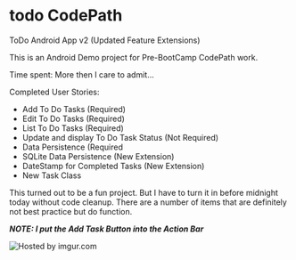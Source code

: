 todo CodePath
===================

ToDo Android App v2 (Updated Feature Extensions)

This is an Android Demo project for Pre-BootCamp CodePath work.

Time spent: More then I care to admit...

Completed User Stories:
 - Add To Do Tasks (Required)
 - Edit To Do Tasks (Required)
 - List To Do Tasks (Required)
 - Update and display To Do Task Status (Not Required)
 - Data Persistence (Required
 - SQLite Data Persistence (New Extension)
 - DateStamp for Completed Tasks (New Extension)
 - New Task Class

This turned out to be a fun project.
But I have to turn it in before midnight today without code cleanup.
There are a number of items that are definitely not best practice but do function.

***NOTE: I put the Add Task Button into the Action Bar***

<img src="http://i.imgur.com/WwlvYah.gif" title="Hosted by imgur.com"/>

